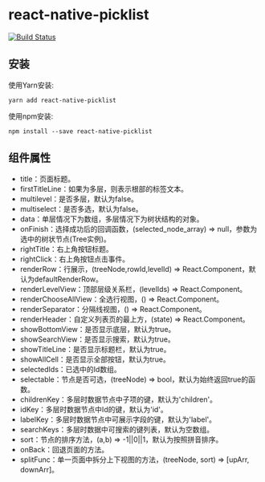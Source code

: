 # react-native-picklist

[![Build Status](https://travis-ci.org/RNCommon/react-native-picklist.svg?branch=master)](https://travis-ci.org/RNCommon/react-native-picklist)

## 安装

使用Yarn安装:

```
yarn add react-native-picklist
```

使用npm安装:

```
npm install --save react-native-picklist
```

## 组件属性

* title：页面标题。
* firstTitleLine：如果为多层，则表示根部的标签文本。
* multilevel：是否多层，默认为false。
* multiselect：是否多选，默认为false。
* data：单层情况下为数组，多层情况下为树状结构的对象。
* onFinish：选择成功后的回调函数，(selected_node_array) => null，参数为选中的树状节点(Tree实例)。
* rightTitle：右上角按钮标题。
* rightClick：右上角按钮点击事件。
* renderRow：行展示，(treeNode,rowId,levelId) => React.Component，默认为defaultRenderRow。
* renderLevelView：顶部层级关系栏，(levelIds) => React.Component。
* renderChooseAllView：全选行视图，() => React.Component。
* renderSeparator：分隔线视图，() => React.Component。
* renderHeader：自定义列表页的最上方，(state) => React.Component。
* showBottomView：是否显示底层，默认为true。
* showSearchView：是否显示搜索，默认为true。
* showTitleLine：是否显示标题栏，默认为true。
* showAllCell：是否显示全部按钮，默认为true。
* selectedIds：已选中的Id数组。
* selectable：节点是否可选，(treeNode) => bool，默认为始终返回true的函数。
* childrenKey：多层时数据节点中子项的键，默认为'children'。
* idKey：多层时数据节点中Id的键，默认为'id'。
* labelKey：多层时数据节点中可展示字段的键，默认为'label'。
* searchKeys：多层时数据中可搜索的键列表，默认为空数组。
* sort：节点的排序方法，(a,b) => -1||0||1，默认为按照拼音排序。
* onBack：回退页面的方法。
* splitFunc：单一页面中拆分上下视图的方法，(treeNode, sort) => [upArr, downArr]。
